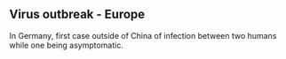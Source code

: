 ## Virus outbreak - Europe

In Germany, first case outside of China of infection between two humans while one being asymptomatic.
